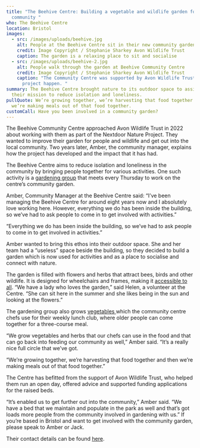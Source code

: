 ```yaml
---
title: "The Beehive Centre: Building a vegetable and wildlife garden for the
  community "
who: The Beehive Centre
location: Bristol
images:
  - src: /images/uploads/beehive.jpg
    alt: People at the Beehive Centre sit in their new community garden
    credit: Image Copyright / Stephanie Sharkey Avon Wildlife Trust
    caption: The garden is a relaxing place to sit and socialise
  - src: /images/uploads/beehive-2.jpg
    alt: People walk through the garden at Beehive Community Centre
    credit: Image Copyright / Stephanie Sharkey Avon Wildlife Trust
    caption: "The Community Centre was supported by Avon Wildlife Trust to make the
      project happen. "
summary: The Beehive Centre brought nature to its outdoor space to assist in
  their mission to reduce isolation and loneliness.
pullQuote: We’re growing together, we’re harvesting that food together and then
  we’re making meals out of that food together.
customCall: Have you been involved in a community garden?
---
```

The Beehive Community Centre approached Avon Wildlife Trust in 2022 about working with them as part of the Nextdoor Nature Project. They wanted to improve their garden for people and wildlife and get out into the local community. Two years later, Amber, the community manager, explains how the project has developed and the impact that it has had.

The Beehive Centre aims to reduce isolation and loneliness in the community by bringing people together for various activities. One such activity is a [gardening group](https://nextdoornaturehub.org.uk/stories/the-mile-cross-community-garden-at-the-phoenix-centre-norwich) that meets every Thursday to work on the centre’s community garden. 

Amber, Community Manager at the Beehive Centre said: “I’ve been managing the Beehive Centre for around eight years now and I absolutely love working here. However, everything we do has been inside the building, so we’ve had to ask people to come in to get involved with activities.”

“Everything we do has been inside the building, so we’ve had to ask people to come in to get involved in activities.”

Amber wanted to bring this ethos into their outdoor space. She and her team had a “useless” space beside the building, so they decided to build a garden which is now used for activities and as a place to socialise and connect with nature. 

The garden is filled with flowers and herbs that attract bees, birds and other wildlife. It is designed for wheelchairs and frames, making it [accessible to all](https://nextdoornaturehub.org.uk/guides/making-sure-everyone-can-access-your-group-or-project). “We have a lady who loves the garden,” said Helen, a volunteer at the Centre. “She can sit here in the summer and she likes being in the sun and looking at the flowers.” 

The gardening group also grows [vegetables ](https://nextdoornaturehub.org.uk/stories/from-rubbish-tip-to-wildlife-friendly-vegetable-garden)which the community centre chefs use for their weekly lunch club, where older people can come together for a three-course meal. 

“We grow vegetables and herbs that our chefs can use in the food and that can go back into feeding our community as well,” Amber said. “It’s a really nice full circle that we’ve got.

“We’re growing together, we’re harvesting that food together and then we’re making meals out of that food together.”

The Centre has befitted from the support of Avon Wildlife Trust, who helped them run an open day, offered advice and supported funding applications for the raised beds. 

“It’s enabled us to get further out into the community,” Amber said. “We have a bed that we maintain and populate in the park as well and that’s got loads more people from the community involved in gardening with us.”
If you’re based in Bristol and want to get involved with the community garden, please speak to Amber or Jack. 

Their contact details can be found [here](https://thebeehivebristol.co.uk/contact/).
